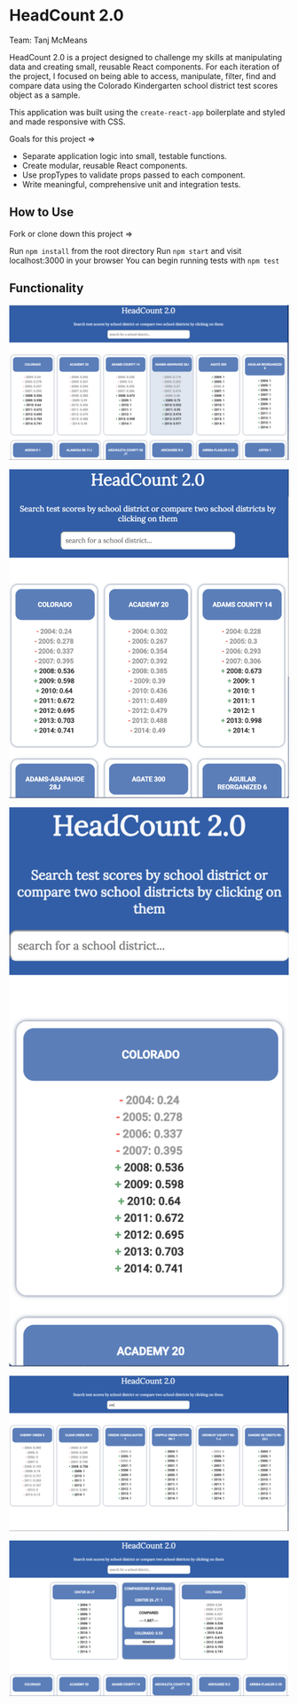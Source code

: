 # HeadCount 2.0 

Team: Tanj McMeans

HeadCount 2.0 is a project designed to challenge my skills at manipulating data and creating small, reusable React components. For each iteration of the project, I focused on being able to access, manipulate, filter, find and compare data using the Colorado Kindergarten school district test scores object as a sample. 

This application was built using the `create-react-app` boilerplate and styled and made responsive with CSS.

Goals for this project =>

* Separate application logic into small, testable functions.
* Create modular, reusable React components.
* Use propTypes to validate props passed to each component.
* Write meaningful, comprehensive unit and integration tests.

## How to Use

Fork or clone down this project =>

Run `npm install` from the root directory
Run `npm start` and visit localhost:3000 in your browser
You can begin running tests with `npm test`

## Functionality

![Initial State](assets/ClickingSchool.png)  

![Responsive Tablet View](assets/tabView.png) 

![Responsive Phone View](assets/mobileView.png)  

![Searching by district](assets/searchingSchools.png)  

![Comparing districts](assets/compareSchools.png)  

